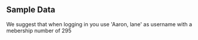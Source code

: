 ## Sample Data

We suggest that when logging in you use 'Aaron, lane' as username with a mebership number of 295